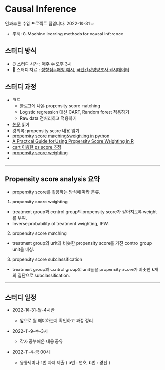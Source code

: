 # Causal Inference 
 인과추론 수업 프로젝트 팀입니다. 2022-10-31 ~
 - 주제: 8. Machine learning methods for causal inference

## 스터디 방식
- ⏰ 스터디 시간 : 매주 수 오후 3시
- 📗 스터디 자료 : [성향점수매칭 예시](https://m.blog.naver.com/paperfactor_ceo/222098513280), [국민건강영양조사 원시데이터](https://knhanes.kdca.go.kr/knhanes/sub03/sub03_02_05.do)
  
## 스터디 과정
- 코드
  - 블로그에 나온 propensity score matching
  - Logistic regression 대신 CART, Random forest 적용하기
  - Raw data 전처리하고 적용하기
- [논문](https://www.ncbi.nlm.nih.gov/pmc/articles/PMC2807890/pdf/nihms153529.pdf) 읽기
- 강의록: propensity score 내용 읽기
- [propensity score matching&weighting in python](https://matheusfacure.github.io/python-causality-handbook/11-Propensity-Score.html)
- [A Practical Guide for Using Propensity Score Weighting in R](https://www.math.umd.edu/~slud/s818M-MissingData/PropensityScoreWeightingR.pdf)
- [cart 이용한 ps score 추정](https://arxiv.org/pdf/1807.09462.pdf)
- [propensity score weighting](https://www.ncbi.nlm.nih.gov/pmc/articles/PMC3069059/pdf/pone.0018174.pdf
)
- 
--------------------------
## Propensity score analysis 요약
  - propensity score를 활용하는 방식에 따라 분류.
1. propensity score weighting
  - treatment group과 control group의 propensity score가 같아지도록 weight를 부여.
  - Inverse probability of treatment weighting, IPW.

2. propensity score matching
  - treatment group의 unit과 비슷한 propensity score를 가진 control group unit을 매칭.
  
3. propensity score subclassification
  - treatment group과 control group의 unit들을 propensity score가 비슷한 k개의 집단으로 subclassification.
----------------------------
## 스터디 일정
- 2022-10-31-월-4시반
  - 앞으로 뭘 해야하는지 확인하고 과정 정리

- 2022-11-9-수-3시
  - 각자 공부해온 내용 공유
- 2022-11-4-금 00시
  - 응통세미나 1번 과제 제출 ( a번 : 연호, b번 : 경선 )
